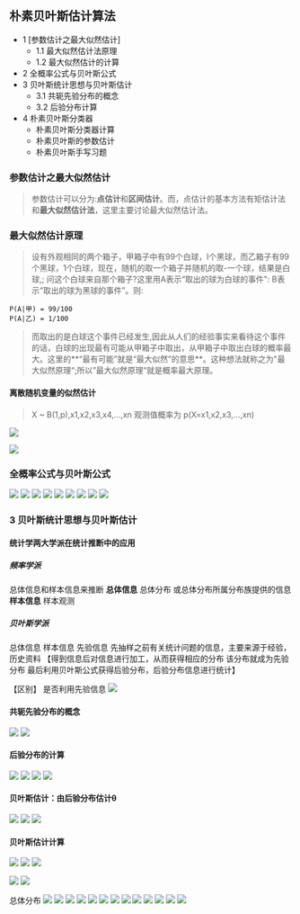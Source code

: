 ## 朴素贝叶斯估计算法
- 1 [参数估计之最大似然估计]
	- 1.1 最大似然估计法原理
	- 1.2 最大似然估计的计算
- 2 全概率公式与贝叶斯公式
- 3 贝叶斯统计思想与贝叶斯估计
	- 3.1 共轭先验分布的概念
	- 3.2 后验分布计算
- 4 朴素贝叶斯分类器
	- 朴素贝叶斯分类器计算
	- 朴素贝叶斯的参数估计
	- 朴素贝叶斯手写习题

### 参数估计之最大似然估计
>参数估计可以分为:**点估计**和**区间估计**。而，点估计的基本方法有矩估计法和**最大似然估计法**，这里主要讨论最大似然估计法。

### 最大似然估计原理
>设有外观相同的两个箱子，甲箱子中有99个白球，I个黑球，而乙箱子有99
个黑球，1个白球，现在，随机的取一个箱子并随机的取-一个球，结果是白球,;
问这个白球来自那个箱子?这里用A表示“取出的球为白球的事件": B表示“取出的球为黑球的事件”。则:
```
P(A|甲) = 99/100
P(A|乙) = 1/100

```
>而取出的是白球这个事件已经发生,因此从人们的经验事实来看待这个事件的话，白球的出现最有可能从甲箱子中取出，从甲箱子中取出白球的概率最大。这里的**“最有可能”就是“最大似然”的意思**。这种想法就称之为"最大似然原理“;所以”最大似然原理“就是概率最大原理。

#### 离散随机变量的似然估计
>X ~ B(1,p),x1,x2,x3,x4,...,xn
>观测值概率为
p(X=x1,x2,x3,...,xn)

![](https://cdn.jsdelivr.net/gh/lyhcc/Picture_Repository/img/20191018201752.png)

![](https://cdn.jsdelivr.net/gh/lyhcc/Picture_Repository/img/20191018202126.png)
### 全概率公式与贝叶斯公式
![](https://cdn.jsdelivr.net/gh/lyhcc/Picture_Repository/img/20191018182156.png)
![](https://cdn.jsdelivr.net/gh/lyhcc/Picture_Repository/img/20191018182250.png)
![](https://cdn.jsdelivr.net/gh/lyhcc/Picture_Repository/img/20191018182447.png)
![](https://cdn.jsdelivr.net/gh/lyhcc/Picture_Repository/img/20191018182512.png)
![](https://cdn.jsdelivr.net/gh/lyhcc/Picture_Repository/img/20191018182609.png)
![](https://cdn.jsdelivr.net/gh/lyhcc/Picture_Repository/img/20191018182827.png)
![](https://cdn.jsdelivr.net/gh/lyhcc/Picture_Repository/img/20191018182852.png)
![](https://cdn.jsdelivr.net/gh/lyhcc/Picture_Repository/img/20191018183033.png)
![](https://cdn.jsdelivr.net/gh/lyhcc/Picture_Repository/img/20191018183150.png)
### 3 贝叶斯统计思想与贝叶斯估计
#### 统计学两大学派在统计推断中的应用
##### 频率学派 
总体信息和样本信息来推断
**总体信息** 总体分布 或总体分布所属分布族提供的信息
**样本信息** 样本观测

##### 贝叶斯学派
总体信息
样本信息
先验信息 先抽样之前有关统计问题的信息，主要来源于经验，历史资料 【得到信息后对信息进行加工，从而获得相应的分布 该分布就成为先验分布 最后利用贝叶斯公式获得后验分布，后验分布信息进行统计】

【区别】 是否利用先验信息
![](https://cdn.jsdelivr.net/gh/lyhcc/Picture_Repository/img/20191018190212.png)

####  共轭先验分布的概念
![](https://cdn.jsdelivr.net/gh/lyhcc/Picture_Repository/img/20191018190405.png)
![](https://cdn.jsdelivr.net/gh/lyhcc/Picture_Repository/img/20191018190537.png)

#### 后验分布的计算
![](https://cdn.jsdelivr.net/gh/lyhcc/Picture_Repository/img/20191018190610.png)
![](https://cdn.jsdelivr.net/gh/lyhcc/Picture_Repository/img/20191018190711.png)
![](https://cdn.jsdelivr.net/gh/lyhcc/Picture_Repository/img/20191018190730.png)
![](https://cdn.jsdelivr.net/gh/lyhcc/Picture_Repository/img/20191018190807.png)

#### 贝叶斯估计：由后验分布估计θ
![](https://cdn.jsdelivr.net/gh/lyhcc/Picture_Repository/img/20191018191003.png)
![](https://cdn.jsdelivr.net/gh/lyhcc/Picture_Repository/img/20191018191104.png)
![](https://cdn.jsdelivr.net/gh/lyhcc/Picture_Repository/img/20191018191136.png)

#### 贝叶斯估计计算
![](https://cdn.jsdelivr.net/gh/lyhcc/Picture_Repository/img/20191018191312.png)
![](https://cdn.jsdelivr.net/gh/lyhcc/Picture_Repository/img/20191018191500.png)
![](https://cdn.jsdelivr.net/gh/lyhcc/Picture_Repository/img/20191018191720.png)

![](https://cdn.jsdelivr.net/gh/lyhcc/Picture_Repository/img/20191018191857.png)
![](https://cdn.jsdelivr.net/gh/lyhcc/Picture_Repository/img/20191018191955.png)

总体分布
![](https://cdn.jsdelivr.net/gh/lyhcc/Picture_Repository/img/20191018192238.png)
![](https://cdn.jsdelivr.net/gh/lyhcc/Picture_Repository/img/20191018192406.png)
![](https://cdn.jsdelivr.net/gh/lyhcc/Picture_Repository/img/20191018192447.png)
![](https://cdn.jsdelivr.net/gh/lyhcc/Picture_Repository/img/20191018192611.png)
![](https://cdn.jsdelivr.net/gh/lyhcc/Picture_Repository/img/20191018192709.png)
![](https://cdn.jsdelivr.net/gh/lyhcc/Picture_Repository/img/20191018192759.png)
![](https://cdn.jsdelivr.net/gh/lyhcc/Picture_Repository/img/20191018194442.png)
![](https://cdn.jsdelivr.net/gh/lyhcc/Picture_Repository/img/20191018194516.png)
![](https://cdn.jsdelivr.net/gh/lyhcc/Picture_Repository/img/20191018194548.png)
![](https://cdn.jsdelivr.net/gh/lyhcc/Picture_Repository/img/20191018194629.png)
![](https://cdn.jsdelivr.net/gh/lyhcc/Picture_Repository/img/20191018194748.png)
![](https://cdn.jsdelivr.net/gh/lyhcc/Picture_Repository/img/20191018194808.png)
![](https://cdn.jsdelivr.net/gh/lyhcc/Picture_Repository/img/20191018194923.png)